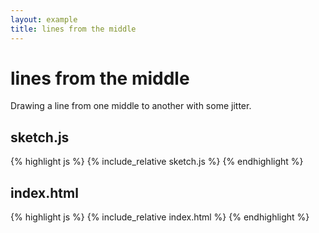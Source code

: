 ```yaml
---
layout: example
title: lines from the middle
---
```

# lines from the middle

Drawing a line from one middle to another with some jitter.  


## sketch.js 


{% highlight js %}
{% include_relative sketch.js %}
{% endhighlight %}

## index.html 
{% highlight js %}
{% include_relative index.html %}
{% endhighlight %}
